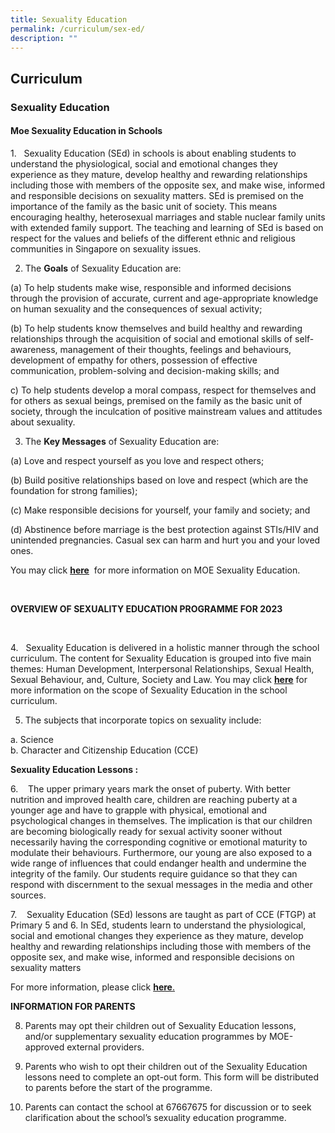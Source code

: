 ```yaml
---
title: Sexuality Education
permalink: /curriculum/sex-ed/
description: ""
---
```

## Curriculum

### Sexuality Education

#### Moe Sexuality Education in Schools

1.   Sexuality Education (SEd) in schools is about enabling students to understand the physiological, social and emotional changes they experience as they mature, develop healthy and rewarding relationships including those with members of the opposite sex, and make wise, informed and responsible decisions on sexuality matters. SEd is premised on the importance of the family as the basic unit of society. This means encouraging healthy, heterosexual marriages and stable nuclear family units with extended family support. The teaching and learning of SEd is based on respect for the values and beliefs of the different ethnic and religious communities in Singapore on sexuality issues.

  

2. The **Goals** of Sexuality Education are:

(a) To help students make wise, responsible and informed decisions through the provision of accurate, current and age-appropriate knowledge on human sexuality and the consequences of sexual activity;
   

(b) To help students know themselves and build healthy and rewarding relationships through the acquisition of social and emotional skills of self-awareness, management of their thoughts, feelings and behaviours, development of empathy for others, possession of effective communication, problem-solving and decision-making skills; and

c) To help students develop a moral compass, respect for themselves and for others as sexual beings, premised on the family as the basic unit of society, through the inculcation of positive mainstream values and attitudes about sexuality.

  

3. The **Key Messages** of Sexuality Education are:


(a) Love and respect yourself as you love and respect others; 

(b) Build positive relationships based on love and respect (which are the foundation for strong families); 

(c) Make responsible decisions for yourself, your family and society; and 

(d) Abstinence before marriage is the best protection against STIs/HIV and unintended pregnancies. Casual sex can harm and hurt you and your loved ones. 

  

You may click [**here**](https://go.gov.sg/moe-sexuality-education)  for more information on MOE Sexuality Education. 

   

**OVERVIEW OF SEXUALITY EDUCATION PROGRAMME FOR 2023**

    

4.   Sexuality Education is delivered in a holistic manner through the school curriculum. The content for Sexuality Education is grouped into five main themes: Human Development, Interpersonal Relationships, Sexual Health, Sexual Behaviour, and, Culture, Society and Law. You may click [**here**](https://go.gov.sg/moe-sexuality-education-scope) for more information on the scope of Sexuality Education in the school curriculum.

  

5. The subjects that incorporate topics on sexuality include:

a. Science  <br>
b. Character and Citizenship Education (CCE)

  

**Sexuality Education Lessons :**

  

6.    The upper primary years mark the onset of puberty. With better nutrition and improved health care, children are reaching puberty at a younger age and have to grapple with physical, emotional and psychological changes in themselves. The implication is that our children are becoming biologically ready for sexual activity sooner without necessarily having the corresponding cognitive or emotional maturity to modulate their behaviours. Furthermore, our young are also exposed to a wide range of influences that could endanger health and undermine the integrity of the family. Our students require guidance so that they can respond with discernment to the sexual messages in the media and other sources.

  

7.    Sexuality Education (SEd) lessons are taught as part of CCE (FTGP) at Primary 5 and 6. In SEd, students learn to understand the physiological, social and emotional changes they experience as they mature, develop healthy and rewarding relationships including those with members of the opposite sex, and make wise, informed and responsible decisions on sexuality matters

  

For more information, please click [**here**.](https://delasalle.moe.edu.sg/qql/slot/u749/Departments/Sexual%20Education/2023%20SEXUALITY%20EDUCATION%20LESSONS%20IN%20CCE%202021.pdf)

  

**INFORMATION FOR PARENTS**

8. Parents may opt their children out of Sexuality Education lessons, and/or supplementary sexuality education programmes by MOE-approved external providers. 

  

9. Parents who wish to opt their children out of the Sexuality Education lessons need to complete an opt-out form. This form will be distributed to parents before the start of the programme.

  

10. Parents can contact the school at 67667675 for discussion or to seek clarification about the school’s sexuality education programme.